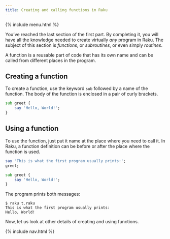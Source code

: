 ```yaml
---
title: Creating and calling functions in Raku
---
```


{% include menu.html %}

You’ve reached the last section of the first part. By completing it, you will have all the knowledge needed to create virtually _any_ program in Raku. The subject of this section is _functions_, or _subroutines_, or even simply _routines_.

A function is a reusable part of code that has its own name and can be called from different places in the program.

## Creating a function

To create a function, use the keyword `sub` followed by a name of the function. The body of the function is enclosed in a pair of curly brackets. 

```raku
sub greet {
    say 'Hello, World!';
}
```

## Using a function

To use the function, just put it name at the place where you need to call it. In Raku, a function definition can be before or after the place where the function is used.

```raku
say 'This is what the first program usually prints:';
greet;    

sub greet {
    say 'Hello, World!';
}
```

The program prints both messages:

    $ raku t.raku
    This is what the first program usually prints:
    Hello, World!

Now, let us look at other details of creating and using functions.

{% include nav.html %}
